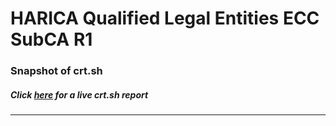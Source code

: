 # HARICA Qualified Legal Entities ECC SubCA R1
### Snapshot of crt.sh
##### Click [here](https://crt.sh/?q=EEABE2819DDF4E7C54CC5F3FE5A54ED1074A7F1453598EC435EAF45C87C1CF62) for a live crt.sh report

---
